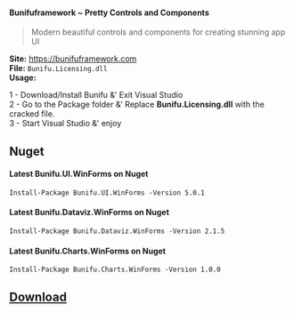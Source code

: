 #### Bunifuframework ~ Pretty Controls and Components

> Modern beautiful controls and components for creating stunning app UI

**Site:** https://bunifuframework.com  
**File:** `Bunifu.Licensing.dll`  
**Usage:**

1 - Download/Install Bunifu &' Exit Visual Studio  
2 - Go to the Package folder &' Replace **Bunifu.Licensing.dll** with the cracked file.  
3 - Start Visual Studio &' enjoy 

## Nuget

#### Latest Bunifu.UI.WinForms on Nuget
```
Install-Package Bunifu.UI.WinForms -Version 5.0.1
```

#### Latest Bunifu.Dataviz.WinForms on Nuget  
```
Install-Package Bunifu.Dataviz.WinForms -Version 2.1.5
```

#### Latest Bunifu.Charts.WinForms on Nuget  
```
Install-Package Bunifu.Charts.WinForms -Version 1.0.0
```


## [Download](https://github.com/cydolo/CyberReverse/releases/download/12.0/Bunifu.Licensing.rar)
